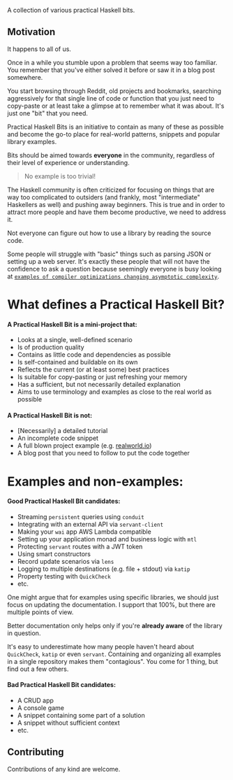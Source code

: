 A collection of various practical Haskell bits.

## Motivation

It happens to all of us.

Once in a while you stumble upon a problem that seems way too familiar. You remember that you've either solved it before or saw it in a blog post somewhere.

You start browsing through Reddit, old projects and bookmarks, searching aggressively for that single line of code or function that you just need to copy-paste or at least take a glimpse at to remember what it was about. It's just one "bit" that you need.

Practical Haskell Bits is an initiative to contain as many of these as possible and become the go-to place for real-world patterns, snippets and popular library examples.

Bits should be aimed towards **everyone** in the community, regardless of their level of experience or understanding.

> No example is too trivial!

The Haskell community is often criticized for focusing on things that are way too complicated to outsiders (and frankly, most "intermediate" Haskellers as well) and pushing away beginners. This is true and in order to attract more people and have them become productive, we need to address it.

Not everyone can figure out how to use a library by reading the source code.

Some people will struggle with "basic" things such as parsing JSON or setting up a web server. It's exactly these people that will not have the confidence to ask a question because seemingly everyone is busy looking at [`examples of compiler optimizations changing asymptotic complexity`](https://www.reddit.com/r/haskell/comments/xah8v1/examples_of_compiler_optimizations_changing/).

# What defines a Practical Haskell Bit?

#### A Practical Haskell Bit is a **mini-project** that:


* Looks at a single, well-defined scenario
* Is of production quality
* Contains as little code and dependencies as possible
* Is self-contained and buildable on its own
* Reflects the current (or at least some) best practices
* Is suitable for copy-pasting or just refreshing your memory
* Has a sufficient, but not necessarily detailed explanation
* Aims to use terminology and examples as close to the real world as possible

#### A Practical Haskell Bit is **not**:

* [Necessarily] a detailed tutorial
* An incomplete code snippet
* A full blown project example (e.g. [realworld.io](realworld.io))
* A blog post that you need to follow to put the code together

# Examples and non-examples:

#### Good Practical Haskell Bit candidates:

* Streaming `persistent` queries using `conduit`
* Integrating with an external API via `servant-client`
* Making your `wai` app AWS Lambda compatible
* Setting up your application monad and business logic with `mtl`
* Protecting `servant` routes with a JWT token
* Using smart constructors
* Record update scenarios via `lens`
* Logging to multiple destinations (e.g. file + stdout) via `katip`
* Property testing with `QuickCheck`
* etc.

One might argue that for examples using specific libraries, we should just focus on updating the documentation. I support that 100%, but there are multiple points of view.

Better documentation only helps only if you're **already aware** of the library in question.

It's easy to underestimate how many people haven't heard about `QuickCheck`, `katip` or even `servant`. Containing and organizing all examples in a single repository makes them "contagious". You come for 1 thing, but find out a few others.

#### Bad Practical Haskell Bit candidates:

* A CRUD app
* A console game
* A snippet containing some part of a solution
* A snippet without sufficient context
* etc.

## Contributing

Contributions of any kind are welcome.
